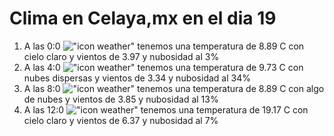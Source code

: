 # Clima en Celaya,mx en el dia 19

1. A las 0:0 !["icon weather"](http://openweathermap.org/img/w/01n.png) tenemos una temperatura de 8.89 C con cielo claro y  vientos de 3.97 y nubosidad al 3%
1. A las 4:0 !["icon weather"](http://openweathermap.org/img/w/03n.png) tenemos una temperatura de 9.73 C con nubes dispersas y  vientos de 3.34 y nubosidad al 34%
1. A las 8:0 !["icon weather"](http://openweathermap.org/img/w/02d.png) tenemos una temperatura de 8.89 C con algo de nubes y  vientos de 3.85 y nubosidad al 13%
1. A las 12:0 !["icon weather"](http://openweathermap.org/img/w/01d.png) tenemos una temperatura de 19.17 C con cielo claro y  vientos de 6.37 y nubosidad al 7%
